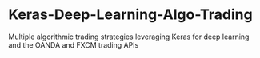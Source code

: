 # Keras-Deep-Learning-Algo-Trading
Multiple algorithmic trading strategies leveraging Keras for deep learning and the OANDA and FXCM trading APIs
